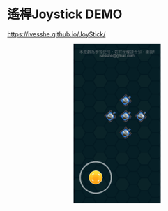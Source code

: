 # 遙桿Joystick DEMO
https://ivesshe.github.io/JoyStick/
<center class="half">
    <img src="https://github.com/IvesShe/CocosCreatorDemo/blob/master/1587869061695.jpg?raw=true" width="200"/>
</center>
